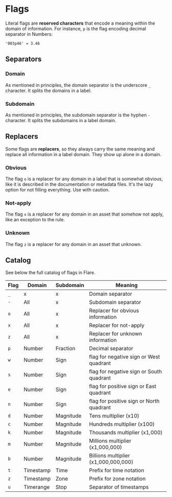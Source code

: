 # Flags

Literal flags are **reserved characters** that encode a meaning within the domain of information. For instance, `p` is the flag encoding decimal separator in Numbers:
```
'003p46' = 3.46
```
## Separators

### Domain

As mentioned in principles, the domain separator is the underscore `_` character. It splits the domains in a label.

### Subdomain

As mentioned in principles, the subdomain separator is the hyphen `-` character. It splits the subdomains in a label domain.

## Replacers

Some flags are **replacers**, so they always carry the same meaning and replace all information in a label domain. They show up alone in a domain.

### Obvious

The flag `o` is a replacer for any domain in a label that is somewhat obvious, like it is described in the documentation or metadata files. It's the lazy option for not filling everything. Use with caution.

### Not-apply

The flag `x` is a replacer for any domain in an asset that somehow not apply, like an exception to the rule.

### Unknown

The flag `z` is a replacer for any domain in an asset that unknown.

## Catalog

See below the full catalog of flags in Flare.

| Flag        | Domain     | Subdomain | Meaning                                     |
|-------------|------------|-----------|---------------------------------------------|
|`_`          | x          | x         | Domain separator |
|`-`          | All        | x         | Subdomain separator |
|`o`          | All        | x         | Replacer for obvious information |
|`x`          | All        | x         | Replacer for not-apply |
|`z`          | All        | x         | Replacer for unknown information    |
|`p`          | Number     | Fraction  | Decimal separator |
|`w`          | Number     | Sign      | flag for negative sign or West quadrant     |
|`s`          | Number     | Sign      | flag for negative sign or South quadrant     |
|`e`          | Number     | Sign      | flag for positive sign or East quadrant     |
|`n`          | Number     | Sign      | flag for positive sign or North quadrant     |
|`d`          | Number     | Magnitude | Tens multiplier (x10)     |
|`c`          | Number     | Magnitude | Hundreds multiplier (x100)     |
|`k`          | Number     | Magnitude | Thousands multiplier (x1,000)     |
|`m`          | Number     | Magnitude | Millions multiplier (x1,000,000)     |
|`b`          | Number     | Magnitude | Billions multiplier (x1,000,000,000)    |
|`t`          | Timestamp  | Time  | Prefix for time notation |
|`z`          | Timestamp  | Zone  | Prefix for zone notation |
|`u`          | Timerange  | Stop  | Separator of timestamps    |

